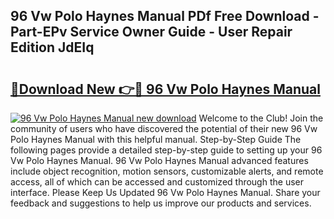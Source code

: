 ## 96 Vw Polo Haynes Manual PDf Free Download - Part-EPv Service Owner Guide - User Repair Edition JdEIq

# <h2><a href="http://bc71436.oget.top/?id=96+Vw+Polo+Haynes+Manual">🔗Download New 👉🔴 96 Vw Polo Haynes Manual</a></h2>

[![96 Vw Polo Haynes Manual new download](https://i.imgur.com/5g1atiW.png)](http://bc71436.oget.top/?id=96+Vw+Polo+Haynes+Manual)
Welcome to the Club! Join the community of users who have discovered the potential of their new 96 Vw Polo Haynes Manual with this helpful manual. Step-by-Step Guide The following pages provide a detailed step-by-step guide to setting up your 96 Vw Polo Haynes Manual. 96 Vw Polo Haynes Manual advanced features include object recognition, motion sensors, customizable alerts, and remote access, all of which can be accessed and customized through the user interface. Please Keep Us Updated 96 Vw Polo Haynes Manual. Share your feedback and suggestions to help us improve our products and services.
